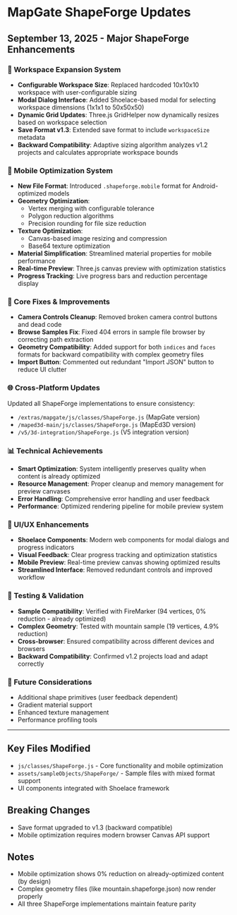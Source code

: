 # MapGate ShapeForge Updates

## September 13, 2025 - Major ShapeForge Enhancements

### 🎯 Workspace Expansion System
- **Configurable Workspace Size**: Replaced hardcoded 10x10x10 workspace with user-configurable sizing
- **Modal Dialog Interface**: Added Shoelace-based modal for selecting workspace dimensions (1x1x1 to 50x50x50)
- **Dynamic Grid Updates**: Three.js GridHelper now dynamically resizes based on workspace selection
- **Save Format v1.3**: Extended save format to include `workspaceSize` metadata
- **Backward Compatibility**: Adaptive sizing algorithm analyzes v1.2 projects and calculates appropriate workspace bounds

### 📱 Mobile Optimization System
- **New File Format**: Introduced `.shapeforge.mobile` format for Android-optimized models
- **Geometry Optimization**: 
  - Vertex merging with configurable tolerance
  - Polygon reduction algorithms
  - Precision rounding for file size reduction
- **Texture Optimization**: 
  - Canvas-based image resizing and compression
  - Base64 texture optimization
- **Material Simplification**: Streamlined material properties for mobile performance
- **Real-time Preview**: Three.js canvas preview with optimization statistics
- **Progress Tracking**: Live progress bars and reduction percentage display

### 🔧 Core Fixes & Improvements
- **Camera Controls Cleanup**: Removed broken camera control buttons and dead code
- **Browse Samples Fix**: Fixed 404 errors in sample file browser by correcting path extraction
- **Geometry Compatibility**: Added support for both `indices` and `faces` formats for backward compatibility with complex geometry files
- **Import Button**: Commented out redundant "Import JSON" button to reduce UI clutter

### 🌐 Cross-Platform Updates
Updated all ShapeForge implementations to ensure consistency:
- `/extras/mapgate/js/classes/ShapeForge.js` (MapGate version)
- `/maped3d-main/js/classes/ShapeForge.js` (MapEd3D version)  
- `/v5/3d-integration/ShapeForge.js` (V5 integration version)

### 📊 Technical Achievements
- **Smart Optimization**: System intelligently preserves quality when content is already optimized
- **Resource Management**: Proper cleanup and memory management for preview canvases
- **Error Handling**: Comprehensive error handling and user feedback
- **Performance**: Optimized rendering pipeline for mobile preview system

### 🎨 UI/UX Enhancements
- **Shoelace Components**: Modern web components for modal dialogs and progress indicators
- **Visual Feedback**: Clear progress tracking and optimization statistics
- **Mobile Preview**: Real-time preview canvas showing optimized results
- **Streamlined Interface**: Removed redundant controls and improved workflow

### 🧪 Testing & Validation
- **Sample Compatibility**: Verified with FireMarker (94 vertices, 0% reduction - already optimized)
- **Complex Geometry**: Tested with mountain sample (19 vertices, 4.9% reduction)
- **Cross-browser**: Ensured compatibility across different devices and browsers
- **Backward Compatibility**: Confirmed v1.2 projects load and adapt correctly

### 🔮 Future Considerations
- Additional shape primitives (user feedback dependent)
- Gradient material support
- Enhanced texture management
- Performance profiling tools

---

## Key Files Modified
- `js/classes/ShapeForge.js` - Core functionality and mobile optimization
- `assets/sampleObjects/ShapeForge/` - Sample files with mixed format support
- UI components integrated with Shoelace framework

## Breaking Changes
- Save format upgraded to v1.3 (backward compatible)
- Mobile optimization requires modern browser Canvas API support

## Notes
- Mobile optimization shows 0% reduction on already-optimized content (by design)
- Complex geometry files (like mountain.shapeforge.json) now render properly
- All three ShapeForge implementations maintain feature parity
